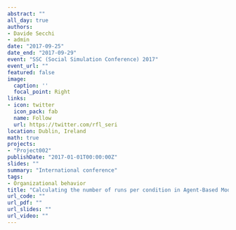 ```yaml
---
abstract: ""
all_day: true
authors:
- Davide Secchi
- admin
date: "2017-09-25"
date_end: "2017-09-29"
event: "SSC (Social Simulation Conference) 2017"
event_url: ""
featured: false
image:
  caption: ''
  focal_point: Right
links:
- icon: twitter
  icon_pack: fab
  name: Follow
  url: https://twitter.com/rfl_seri
location: Dublin, Ireland
math: true
projects:
- "Project002"
publishDate: "2017-01-01T00:00:00Z"
slides: ""
summary: "International conference"
tags:
- Organizational behavior
title: "Calculating the number of runs per condition in Agent-Based Modeling. An application of statistical power analysis"
url_code: ""
url_pdf: ""
url_slides: ""
url_video: ""
---
```

